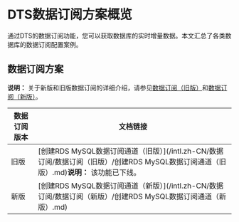 # DTS数据订阅方案概览

通过DTS的数据订阅功能，您可以获取数据库的实时增量数据。本文汇总了各类数据库的数据订阅配置案例。

## 数据订阅方案

**说明：** 关于新版和旧版数据订阅的详细介绍，请参见[数据订阅（旧版）]()和[数据订阅（新版）]()。

|数据订阅版本|文档链接|
|------|----|
|旧版|[创建RDS MySQL数据订阅通道（旧版）](/intl.zh-CN/数据订阅/数据订阅（旧版）/创建RDS MySQL数据订阅通道（旧版）.md)**说明：** 该功能已下线。 |
|新版|[创建RDS MySQL数据订阅通道（新版）](/intl.zh-CN/数据订阅/数据订阅（新版）/创建RDS MySQL数据订阅通道（新版）.md)|

